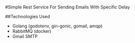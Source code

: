 #Simple Rest Service For Sending Emails With Specific Delay

##Technologies Used
- Golang (godotenv, gin-gonic, gomail, amqp)
- RabbitMQ (docker)
- Gmail SMTP

